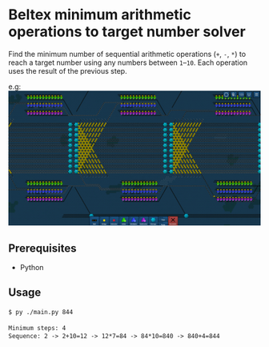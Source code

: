# Beltex minimum arithmetic operations to target number solver

Find the minimum number of sequential arithmetic operations (`+`, `-`, `*`)
to reach a target number using any numbers between `1`–`10`.
Each operation uses the result of the previous step.

e.g:
![factory-example](image.png)

## Prerequisites

- Python

## Usage

```stdout
$ py ./main.py 844

Minimum steps: 4
Sequence: 2 -> 2+10=12 -> 12*7=84 -> 84*10=840 -> 840+4=844
```
